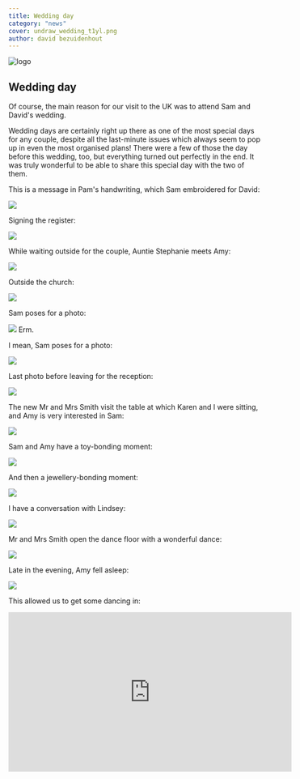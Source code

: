 ```yaml
---
title: Wedding day
category: "news"
cover: undraw_wedding_t1yl.png
author: david bezuidenhout
---
```


![logo](./undraw_wedding_t1yl.png)

## Wedding day

Of course, the main reason for our visit to the UK was to attend Sam and David's wedding. 

Wedding days are certainly right up there as one of the most special days for any couple, despite all the last-minute issues which always seem to pop up in even the most organised plans! There were a few of those the day before this wedding, too, but everything turned out perfectly in the end. It was truly wonderful to be able to share this special day with the two of them.

This is a message in Pam's handwriting, which Sam embroidered for David:

![](./IMG_20190807_133410.jpg)

Signing the register:

![](./IMG_20190807_154339.jpg)

While waiting outside for the couple, Auntie Stephanie meets Amy:

![](./IMG_20190807_150136.jpg)

Outside the church:

![](./IMG-20190808-WA0007.jpg)

Sam poses for a photo:

![](./69051177_10156556493631274_324206637130711040_n.jpg)
Erm.

I mean, Sam poses for a photo:

![](./67748463_2341477975887469_1439682516612022272_n.jpg)

Last photo before leaving for the reception:

![](./68603675_10156199374257307_5850418843599503360_n.jpg)

The new Mr and Mrs Smith visit the table at which Karen and I were sitting, and Amy is very interested in Sam:

![](./67916581_10157519236451119_5701500091085357056_n.jpg)

Sam and Amy have a toy-bonding moment:

![](./IMG_20190807_183708.jpg)

And then a jewellery-bonding moment:

![](./IMG_20190807_183746.jpg)

I have a conversation with Lindsey:

![](./67630041_10157519236881119_3644381760424247296_n.jpg)

Mr and Mrs Smith open the dance floor with a wonderful dance:

![](./IMG-20190808-WA0008.jpg)

Late in the evening, Amy fell asleep:

![](./67792341_10157519234821119_8554662542448787456_n.jpg)

This allowed us to get some dancing in:

<iframe width="560" height="315" src="https://www.youtube.com/embed/Kkvjt6L6gJI" frameborder="0" allow="accelerometer; autoplay; encrypted-media; gyroscope; picture-in-picture" allowfullscreen></iframe>

